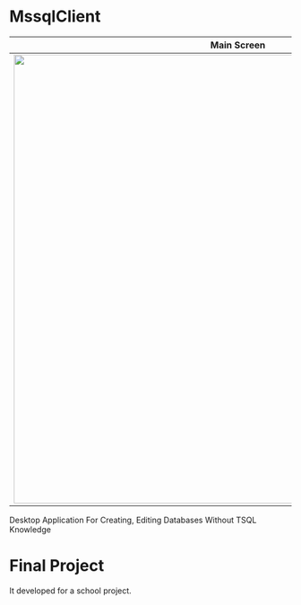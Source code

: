 # MssqlClient
Main Screen       | 
------------|
<img src="https://pasteboard.co/HnCWLnl.png" width="800">  |
Desktop Application For Creating, Editing Databases Without TSQL Knowledge

# Final Project #
It developed for a school project.
